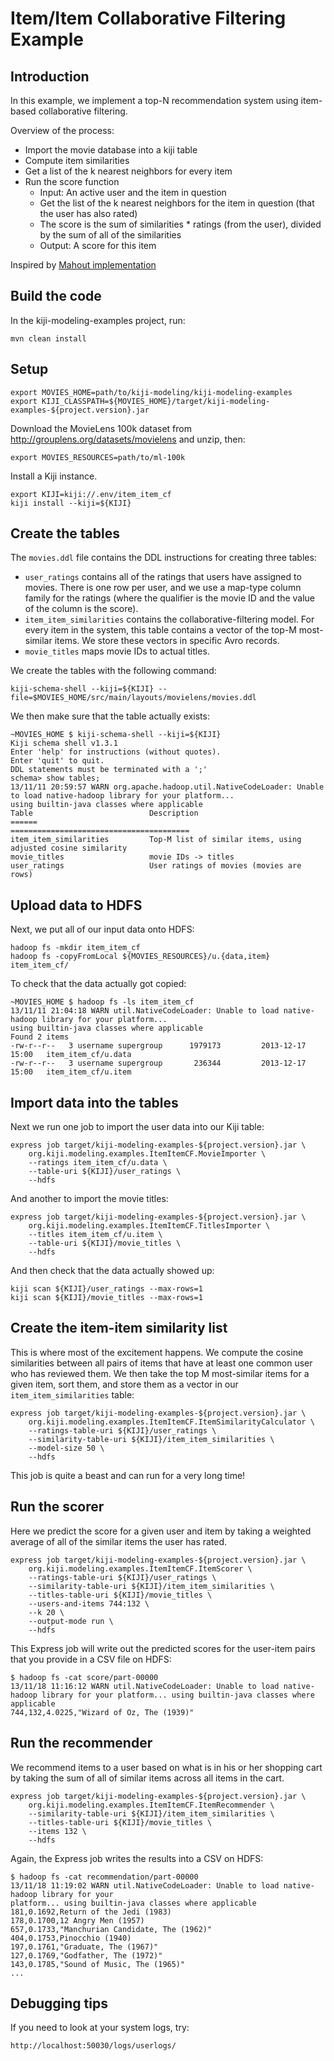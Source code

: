Item/Item Collaborative Filtering Example
======================================================

Introduction
------------

In this example, we implement a top-N recommendation system using item-based
collaborative filtering.

Overview of the process:

  * Import the movie database into a kiji table
  * Compute item similarities
  * Get a list of the k nearest neighbors for every item
  * Run the score function
    - Input: An active user and the item in question
    - Get the list of the k nearest neighbors for the item in question (that the user has also
      rated)
    - The score is the sum of similarities * ratings (from the user), divided by the sum of all of
      the similarities
    - Output: A score for this item

Inspired by [Mahout implementation](http://isabel-drost.de/hadoop/slides/collabMahout.pdf)

Build the code
--------------
In the kiji-modeling-examples project, run:

    mvn clean install


Setup
-----
    export MOVIES_HOME=path/to/kiji-modeling/kiji-modeling-examples
    export KIJI_CLASSPATH=${MOVIES_HOME}/target/kiji-modeling-examples-${project.version}.jar

Download the MovieLens 100k dataset from http://grouplens.org/datasets/movielens and unzip, then:

    export MOVIES_RESOURCES=path/to/ml-100k

Install a Kiji instance.

    export KIJI=kiji://.env/item_item_cf
    kiji install --kiji=${KIJI}


Create the tables
-----------------
The `movies.ddl` file contains the DDL instructions for creating three tables:
- `user_ratings` contains all of the ratings that users have assigned to movies.  There is one row
  per user, and we use a map-type column family for the ratings (where the qualifier is the movie ID
  and the value of the column is the score).
- `item_item_similarities` contains the collaborative-filtering model.  For every item in the system,
  this table contains a vector of the top-M most-similar items.  We store these vectors in specific Avro records.
- `movie_titles` maps movie IDs to actual titles.

We create the tables with the following command:

    kiji-schema-shell --kiji=${KIJI} --file=$MOVIES_HOME/src/main/layouts/movielens/movies.ddl

We then make sure that the table actually exists:

    ~MOVIES_HOME $ kiji-schema-shell --kiji=${KIJI}
    Kiji schema shell v1.3.1
    Enter 'help' for instructions (without quotes).
    Enter 'quit' to quit.
    DDL statements must be terminated with a ';'
    schema> show tables;
    13/11/11 20:59:57 WARN org.apache.hadoop.util.NativeCodeLoader: Unable to load native-hadoop library for your platform...
    using builtin-java classes where applicable
    Table                          Description
    ======                         ========================================
    item_item_similarities         Top-M list of similar items, using adjusted cosine similarity
    movie_titles                   movie IDs -> titles
    user_ratings	               User ratings of movies (movies are rows)


Upload data to HDFS
-------------------
Next, we put all of our input data onto HDFS:

    hadoop fs -mkdir item_item_cf
    hadoop fs -copyFromLocal ${MOVIES_RESOURCES}/u.{data,item} item_item_cf/

To check that the data actually got copied:

    ~MOVIES_HOME $ hadoop fs -ls item_item_cf
    13/11/11 21:04:18 WARN util.NativeCodeLoader: Unable to load native-hadoop library for your platform...
    using builtin-java classes where applicable
    Found 2 items
    -rw-r--r--   3 username supergroup      1979173         2013-12-17 15:00   item_item_cf/u.data
    -rw-r--r--   3 username supergroup       236344         2013-12-17 15:00   item_item_cf/u.item


Import data into the tables
---------------------------

Next we run one job to import the user data into our Kiji table:

    express job target/kiji-modeling-examples-${project.version}.jar \
        org.kiji.modeling.examples.ItemItemCF.MovieImporter \
        --ratings item_item_cf/u.data \
        --table-uri ${KIJI}/user_ratings \
        --hdfs

And another to import the movie titles:

    express job target/kiji-modeling-examples-${project.version}.jar \
        org.kiji.modeling.examples.ItemItemCF.TitlesImporter \
        --titles item_item_cf/u.item \
        --table-uri ${KIJI}/movie_titles \
        --hdfs

And then check that the data actually showed up:

    kiji scan ${KIJI}/user_ratings --max-rows=1
    kiji scan ${KIJI}/movie_titles --max-rows=1


Create the item-item similarity list
------------------------------------

This is where most of the excitement happens.  We compute the cosine similarities between all pairs
of items that have at least one common user who has reviewed them.  We then take the top M
most-similar items for a given item, sort them, and store them as a vector in our
`item_item_similarities` table:

    express job target/kiji-modeling-examples-${project.version}.jar \
        org.kiji.modeling.examples.ItemItemCF.ItemSimilarityCalculator \
        --ratings-table-uri ${KIJI}/user_ratings \
        --similarity-table-uri ${KIJI}/item_item_similarities \
        --model-size 50 \
        --hdfs

This job is quite a beast and can run for a very long time!


Run the scorer
--------------
Here we predict the score for a given user and item by taking a weighted average of all of the
similar items the user has rated.

    express job target/kiji-modeling-examples-${project.version}.jar \
        org.kiji.modeling.examples.ItemItemCF.ItemScorer \
        --ratings-table-uri ${KIJI}/user_ratings \
        --similarity-table-uri ${KIJI}/item_item_similarities \
        --titles-table-uri ${KIJI}/movie_titles \
        --users-and-items 744:132 \
        --k 20 \
        --output-mode run \
        --hdfs

This Express job will write out the predicted scores for the user-item pairs that you provide in a
CSV file on HDFS:

    $ hadoop fs -cat score/part-00000
    13/11/18 11:16:12 WARN util.NativeCodeLoader: Unable to load native-hadoop library for your platform... using builtin-java classes where applicable
    744,132,4.0225,"Wizard of Oz, The (1939)"


Run the recommender
-------------------
We recommend items to a user based on what is in his or her shopping cart by taking the sum of all
of similar items across all items in the cart.

    express job target/kiji-modeling-examples-${project.version}.jar \
        org.kiji.modeling.examples.ItemItemCF.ItemRecommender \
        --similarity-table-uri ${KIJI}/item_item_similarities \
        --titles-table-uri ${KIJI}/movie_titles \
        --items 132 \
        --hdfs

Again, the Express job writes the results into a CSV on HDFS:

    $ hadoop fs -cat recommendation/part-00000
    13/11/18 11:19:02 WARN util.NativeCodeLoader: Unable to load native-hadoop library for your
    platform... using builtin-java classes where applicable
    181,0.1692,Return of the Jedi (1983)
    178,0.1700,12 Angry Men (1957)
    657,0.1733,"Manchurian Candidate, The (1962)"
    404,0.1753,Pinocchio (1940)
    197,0.1761,"Graduate, The (1967)"
    127,0.1769,"Godfather, The (1972)"
    143,0.1785,"Sound of Music, The (1965)"
    ...


Debugging tips
--------------
If you need to look at your system logs, try:

    http://localhost:50030/logs/userlogs/
